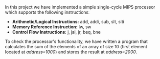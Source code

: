 In this project we have implemented a simple single-cycle MIPS processor which supports the following instructions:
* **Arithmetic/Logical Instructions:** add, addi, sub, slt, slti
* **Memory Reference Instruction:** lw, sw
* **Control Flow Instructions:** j, jal, jr, beq, bne

To check the processor's functionality, we have written a program that calculates the sum of the elements of an array of size 10 (first element located at _address=1000_) and
stores the result at _address=2000_.
